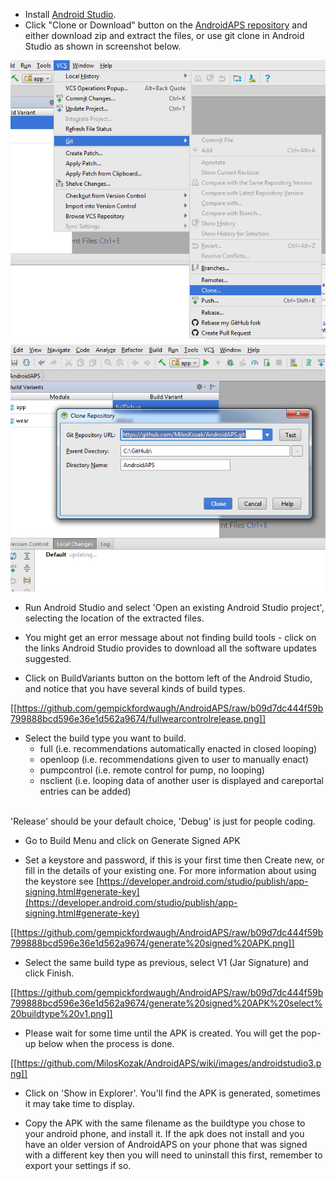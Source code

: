 * Install [Android Studio](https://developer.android.com/studio/install.html).  
* Click "Clone or Download" button on the [AndroidAPS repository](https://github.com/MilosKozak/AndroidAPS) and either download zip and extract the files, or use git clone in Android Studio as shown in screenshot below.

![](https://github.com/RadoslavR/AndroidAPS/blob/master/Screenshot%201.png)
![](https://github.com/RadoslavR/AndroidAPS/blob/master/Screenshot2.png)


* Run Android Studio and select 'Open an existing Android Studio project', selecting the location of the extracted files.

* You might get an error message about not finding build tools - click on the links Android Studio provides to download all the software updates suggested.

* Click on BuildVariants button on the bottom left of the Android Studio, and notice that you have several kinds of build types.


[[https://github.com/gempickfordwaugh/AndroidAPS/raw/b09d7dc444f59b799888bcd596e36e1d562a9674/fullwearcontrolrelease.png]] 

* Select the build type you want to build. 
    * full (i.e. recommendations automatically enacted in closed looping)
    * openloop (i.e. recommendations given to user to manually enact)
    * pumpcontrol (i.e. remote control for pump, no looping)
    * nsclient (i.e. looping data of another user is displayed and careportal entries can be added)
<br>
'Release' should be your default choice, 'Debug' is just for people coding.

* Go to Build Menu and click on Generate Signed APK

* Set a keystore and password, if this is your first time then Create new, or fill in the details of your existing one.  For more information about using the keystore see [https://developer.android.com/studio/publish/app-signing.html#generate-key](https://developer.android.com/studio/publish/app-signing.html#generate-key)

[[https://github.com/gempickfordwaugh/AndroidAPS/raw/b09d7dc444f59b799888bcd596e36e1d562a9674/generate%20signed%20APK.png]]

*   Select the same build type as previous, select V1 (Jar Signature) and click Finish. 

[[https://github.com/gempickfordwaugh/AndroidAPS/raw/b09d7dc444f59b799888bcd596e36e1d562a9674/generate%20signed%20APK%20select%20buildtype%20v1.png]]

* Please wait for some time until the APK is created. You will get the pop-up below when the process is done.

[[https://github.com/MilosKozak/AndroidAPS/wiki/images/androidstudio3.png]]

* Click on 'Show in Explorer'. You'll find the APK is generated, sometimes it may take time to display.

* Copy the APK with the same filename as the buildtype you chose to your android phone, and install it.  If the apk does not install and you have an older version of AndroidAPS on your phone that was signed with a different key then you will need to uninstall this first, remember to export your settings if so.